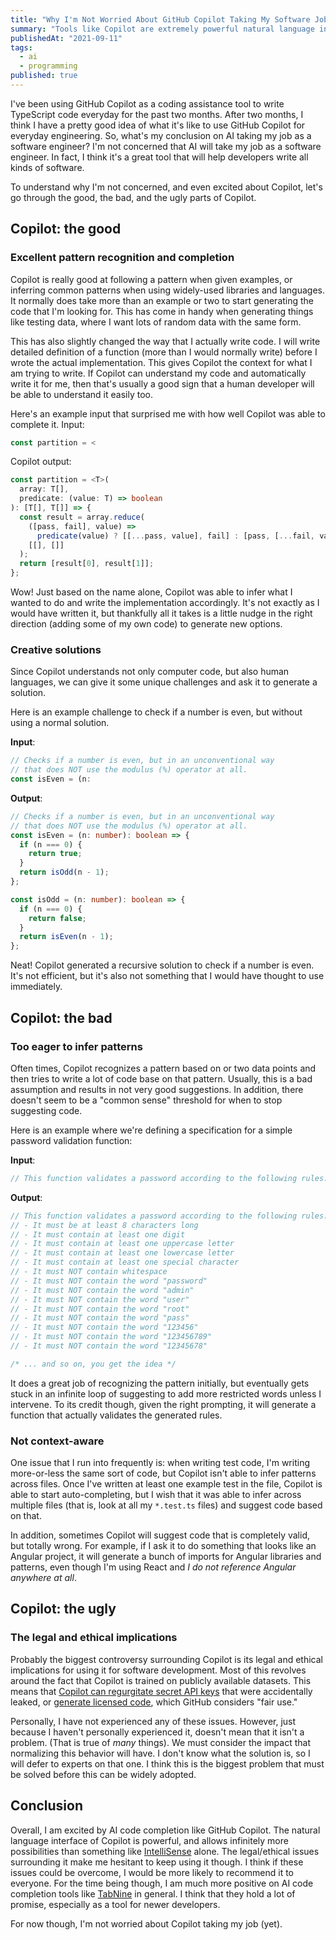```yaml
---
title: "Why I'm Not Worried About GitHub Copilot Taking My Software Job"
summary: "Tools like Copilot are extremely powerful natural language interfaces for writing code, but there are very real limitations to it, as well as legal and ethical issues. Ultimately, it is a tool for developers, not a replacement for a developer."
publishedAt: "2021-09-11"
tags:
  - ai
  - programming
published: true
---
```


I've been using GitHub Copilot as a coding assistance tool to write TypeScript code everyday for the past two months. After two months, I think I have a pretty good idea of what it's like to use GitHub Copilot for everyday engineering. So, what's my conclusion on AI taking my job as a software engineer? I'm not concerned that AI will take my job as a software engineer. In fact, I think it's a great tool that will help developers write all kinds of software.

To understand why I'm not concerned, and even excited about Copilot, let's go through the good, the bad, and the ugly parts of Copilot.

## Copilot: the good

### Excellent pattern recognition and completion

Copilot is really good at following a pattern when given examples, or inferring common patterns when using widely-used libraries and languages. It normally does take more than an example or two to start generating the code that I'm looking for. This has come in handy when generating things like testing data, where I want lots of random data with the same form.

This has also slightly changed the way that I actually write code. I will write detailed definition of a function (more than I would normally write) before I wrote the actual implementation. This gives Copilot the context for what I am trying to write. If Copilot can understand my code and automatically write it for me, then that's usually a good sign that a human developer will be able to understand it easily too.

Here's an example input that surprised me with how well Copilot was able to complete it. Input:

```typescript
const partition = <
```

Copilot output:

```typescript
const partition = <T>(
  array: T[],
  predicate: (value: T) => boolean
): [T[], T[]] => {
  const result = array.reduce(
    ([pass, fail], value) =>
      predicate(value) ? [[...pass, value], fail] : [pass, [...fail, value]],
    [[], []]
  );
  return [result[0], result[1]];
};
```

Wow! Just based on the name alone, Copilot was able to infer what I wanted to do and write the implementation accordingly. It's not exactly as I would have written it, but thankfully all it takes is a little nudge in the right direction (adding some of my own code) to generate new options.

### Creative solutions

Since Copilot understands not only computer code, but also human languages, we can give it some unique challenges and ask it to generate a solution.

Here is an example challenge to check if a number is even, but without using a normal solution.

**Input**:

```typescript
// Checks if a number is even, but in an unconventional way
// that does NOT use the modulus (%) operator at all.
const isEven = (n:
```

**Output**:

```typescript
// Checks if a number is even, but in an unconventional way
// that does NOT use the modulus (%) operator at all.
const isEven = (n: number): boolean => {
  if (n === 0) {
    return true;
  }
  return isOdd(n - 1);
};

const isOdd = (n: number): boolean => {
  if (n === 0) {
    return false;
  }
  return isEven(n - 1);
};
```

Neat! Copilot generated a recursive solution to check if a number is even. It's not efficient, but it's also not something that I would have thought to use immediately.

## Copilot: the bad

### Too eager to infer patterns

Often times, Copilot recognizes a pattern based on or two data points and then tries to write a lot of code base on that pattern. Usually, this is a bad assumption and results in not very good suggestions. In addition, there doesn't seem to be a "common sense" threshold for when to stop suggesting code.

Here is an example where we're defining a specification for a simple password validation function:

**Input**:

```typescript
// This function validates a password according to the following rules:
```

**Output**:

```typescript
// This function validates a password according to the following rules:
// - It must be at least 8 characters long
// - It must contain at least one digit
// - It must contain at least one uppercase letter
// - It must contain at least one lowercase letter
// - It must contain at least one special character
// - It must NOT contain whitespace
// - It must NOT contain the word "password"
// - It must NOT contain the word "admin"
// - It must NOT contain the word "user"
// - It must NOT contain the word "root"
// - It must NOT contain the word "pass"
// - It must NOT contain the word "123456"
// - It must NOT contain the word "123456789"
// - It must NOT contain the word "12345678"

/* ... and so on, you get the idea */
```

It does a great job of recognizing the pattern initially, but eventually gets stuck in an infinite loop of suggesting to add more restricted words unless I intervene. To its credit though, given the right prompting, it will generate a function that actually validates the generated rules.

### Not context-aware

One issue that I run into frequently is: when writing test code, I'm writing more-or-less the same sort of code, but Copilot isn't able to infer patterns across files. Once I've written at least one example test in the file, Copilot is able to start auto-completing, but I wish that it was able to infer across multiple files (that is, look at all my `*.test.ts` files) and suggest code based on that.

In addition, sometimes Copilot will suggest code that is completely valid, but totally wrong. For example, if I ask it to do something that looks like an Angular project, it will generate a bunch of imports for Angular libraries and patterns, even though I'm using React and _I do not reference Angular anywhere at all_.

## Copilot: the ugly

### The legal and ethical implications

Probably the biggest controversy surrounding Copilot is its legal and ethical implications for using it for software development. Most of this revolves around the fact that Copilot is trained on publicly available datasets. This means that [Copilot can regurgitate secret API keys](https://www.theregister.com/2021/07/06/github_copilot_autocoder_caught_spilling/) that were accidentally leaked, or [generate licensed code](https://twitter.com/alexjc/status/1410524416660889607), which GitHub considers "fair use."

Personally, I have not experienced any of these issues. However, just because I haven't personally experienced it, doesn't mean that it isn't a problem. (That is true of _many_ things). We must consider the impact that normalizing this behavior will have. I don't know what the solution is, so I will defer to experts on that one. I think this is the biggest problem that must be solved before this can be widely adopted.

## Conclusion

Overall, I am excited by AI code completion like GitHub Copilot. The natural language interface of Copilot is powerful, and allows infinitely more possibilities than something like [IntelliSense](https://code.visualstudio.com/docs/editor/intellisense) alone. The legal/ethical issues surrounding it make me hesitant to keep using it though. I think if these issues could be overcome, I would be more likely to recommend it to everyone. For the time being though, I am much more positive on AI code completion tools like [TabNine](https://www.tabnine.com/) in general. I think that they hold a lot of promise, especially as a tool for newer developers.

For now though, I'm not worried about Copilot taking my job (yet).
